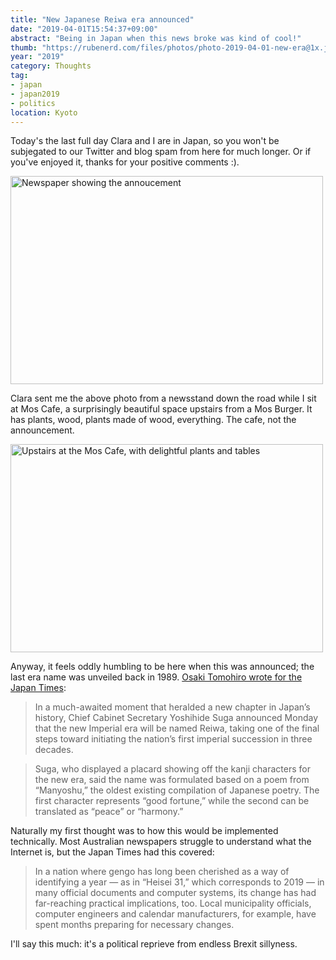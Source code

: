```yaml
---
title: "New Japanese Reiwa era announced"
date: "2019-04-01T15:54:37+09:00"
abstract: "Being in Japan when this news broke was kind of cool!"
thumb: "https://rubenerd.com/files/photos/photo-2019-04-01-new-era@1x.jpg"
year: "2019"
category: Thoughts
tag:
- japan
- japan2019
- politics
location: Kyoto
---
```

Today's the last full day Clara and I are in Japan, so you won't be subjegated to our Twitter and blog spam from here for much longer. Or if you've enjoyed it, thanks for your positive comments :).

<p><img src="https://rubenerd.com/files/photos/photo-2019-04-01-new-era@1x.jpg" alt="Newspaper showing the annoucement" style="width:500px; height:333px;" srcset="https://rubenerd.com/files/photos/photo-2019-04-01-new-era@1x.jpg 1x, https://rubenerd.com/files/photos/photo-2019-04-01-new-era@2x.jpg 2x" /></p>

Clara sent me the above photo from a newsstand down the road while I sit at Mos Cafe, a surprisingly beautiful space upstairs from a Mos Burger. It has plants, wood, plants made of wood, everything. The cafe, not the announcement.

<p><img src="https://rubenerd.com/files/photos/photo-2019-04-01-mos-cafe@1x.jpg" alt="Upstairs at the Mos Cafe, with delightful plants and tables" style="width:500px; height:333px;" srcset="https://rubenerd.com/files/photos/photo-2019-04-01-mos-cafe@1x.jpg 1x, https://rubenerd.com/files/photos/photo-2019-04-01-mos-cafe@2x.jpg 2x" /></p>

Anyway, it feels oddly humbling to be here when this was announced; the last era name was unveiled back in 1989. [Osaki Tomohiro wrote for the Japan Times]:

> In a much-awaited moment that heralded a new chapter in Japan’s history, Chief Cabinet Secretary Yoshihide Suga announced Monday that the new Imperial era will be named Reiwa, taking one of the final steps toward initiating the nation’s first imperial succession in three decades.

> Suga, who displayed a placard showing off the kanji characters for the new era, said the name was formulated based on a poem from “Manyoshu,” the oldest existing compilation of Japanese poetry. The first character represents “good fortune,” while the second can be translated as “peace” or “harmony.”

Naturally my first thought was to how this would be implemented technically. Most Australian newspapers struggle to understand what the Internet is, but the Japan Times had this covered:

> In a nation where gengo has long been cherished as a way of identifying a year — as in “Heisei 31,” which corresponds to 2019 — in many official documents and computer systems, its change has had far-reaching practical implications, too. Local municipality officials, computer engineers and calendar manufacturers, for example, have spent months preparing for necessary changes.

I'll say this much: it's a political reprieve from endless Brexit sillyness.

[Osaki Tomohiro wrote for the Japan Times]: https://www.japantimes.co.jp/news/2019/04/01/national/japan-readies-announce-name-new-era/ "Japan Times: Reiwa: Japan reveals name of new era ahead of Emperor's abdication"

